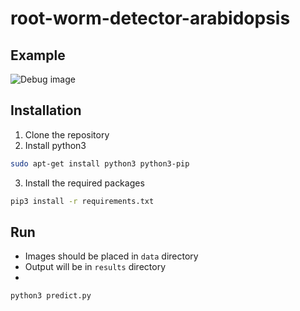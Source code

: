 # root-worm-detector-arabidopsis

## Example
![Debug image](docs/debug.jpg)

## Installation
1. Clone the repository
2. Install python3
```bash
sudo apt-get install python3 python3-pip
```
3. Install the required packages
```bash
pip3 install -r requirements.txt
```

## Run
- Images should be placed in `data` directory
- Output will be in `results` directory
- 
```bash
python3 predict.py
```
